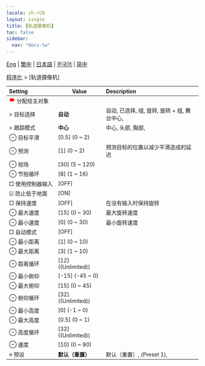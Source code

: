 ```yaml
---
locale: zh-rCN
layout: single
title: [轨道摄像机]
toc: false
sidebar:
  nav: "docs-tw"
---
```

[Eng](/dancexr/menu/2025.4/motion/orbit_cam) | [繁中](/tw/dancexr/menu/2025.4/motion/orbit_cam) | [日本語](/jp/dancexr/menu/2025.4/motion/orbit_cam) | [한국어](/kr/dancexr/menu/2025.4/motion/orbit_cam) | [简中](/zh/dancexr/menu/2025.4/motion/orbit_cam)

[程序化](../menu#程序化) > [轨道摄像机]



| Setting | Value | Description |
| :--- | --- | :--- |
|<nobr><img src="/images/icon/ic_videocam.png" alt="videocam icon"/> 分配给主对象</nobr>|| 
|<nobr> > 目标选择</nobr>| **自动** | 自动, 已选择, 组, 旋转, 旋转 + 组, 舞台中心,  |
|<nobr> > 跟踪模式</nobr>| **中心** | 中心, 头部, 胸部,  |
|<nobr> ⊖ 目标平滑</nobr>| [0.5] (0 ~ 2) | 
|<nobr> ⊖ 预测</nobr>| [1] (0 ~ 2) | 预测目标的位置以减少平滑造成的延迟
|<nobr> ⊖ 视场</nobr>| [30] (5 ~ 120) | 
|<nobr> ⊖ 节拍循环</nobr>| [8] (1 ~ 16) | 
|<nobr> □ 使用控制器输入</nobr>| [OFF] | 
|<nobr> ☑ 防止低于地面</nobr>| [ON] | 
|<nobr> □ 保持速度</nobr>| [OFF] | 在没有输入时保持旋转
|<nobr> ⊖ 最大速度</nobr>| [15] (0 ~ 30) | 最大旋转速度
|<nobr> ⊖ 最小速度</nobr>| [0] (0 ~ 30) | 最小旋转速度
|<nobr> □ 自动模式</nobr>| [OFF] | 
|<nobr> ⊖ 最小距离</nobr>| [1] (0 ~ 10) | 
|<nobr> ⊖ 最大距离</nobr>| [3] (1 ~ 10) | 
|<nobr> ⊖ 距离循环</nobr>| [12] ((Unlimited)) | 
|<nobr> ⊖ 最小俯仰</nobr>| [-15] (-45 ~ 0) | 
|<nobr> ⊖ 最大俯仰</nobr>| [15] (0 ~ 45) | 
|<nobr> ⊖ 俯仰循环</nobr>| [32] ((Unlimited)) | 
|<nobr> ⊖ 最小高度</nobr>| [0] (-1 ~ 0) | 
|<nobr> ⊖ 最大高度</nobr>| [0.5] (0 ~ 1) | 
|<nobr> ⊖ 高度循环</nobr>| [32] ((Unlimited)) | 
|<nobr> ⊖ 速度</nobr>| [10] (0 ~ 90) | 
|<nobr> ≡ 预设</nobr>| **默认（重置）** | 默认（重置）, (Preset 1),  |

